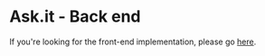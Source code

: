 # Ask.it - Back end

If you're looking for the front-end implementation, please go [here](https://github.com/nedzadalibegovic/askit-frontend).
